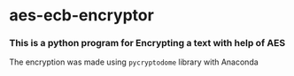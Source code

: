 # aes-ecb-encryptor

### This is a python program for Encrypting a text with help of AES

The encryption was made using `pycryptodome` library with Anaconda
